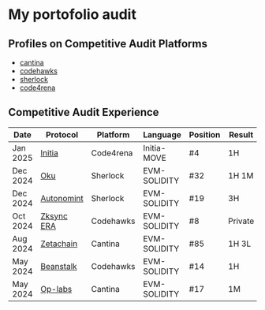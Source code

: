 # My portofolio audit
## Profiles on Competitive Audit Platforms
- [cantina](https://cantina.xyz/u/laksmana)
- [codehawks](https://profiles.cyfrin.io/u/laksmana)
- [sherlock](https://audits.sherlock.xyz/watson/Laksmana)
- [code4rena](https://code4rena.com/@laksmana)
  
## Competitive Audit Experience
|Date  | Protocol   | Platform    |Language    | Position | Result    |
|------|------------|-------------|------------|----------|-----------|
|Jan 2025|[Initia](https://code4rena.com/audits/2025-01-initia-move)                        |Code4rena |Initia-MOVE   |#4         |1H         |
|Dec 2024|[Oku](https://audits.sherlock.xyz/contests/641/leaderboard)                       |Sherlock  |EVM-SOLIDITY  |#32        |1H 1M      |
|Dec 2024|[Autonomint](https://audits.sherlock.xyz/contests/569/leaderboard)                |Sherlock  |EVM-SOLIDITY  |#19        |3H         |
|Oct 2024|[Zksync ERA](https://codehawks.cyfrin.io/c/2024-10-zksync)                        |Codehawks |EVM-SOLIDITY  |#8         |Private    |
|Aug 2024|[Zetachain](https://cantina.xyz/competitions/80a33cf0-ad69-4163-a269-d27756aacb5e)|Cantina   |EVM-SOLIDITY  |#85        |1H  3L     |
|May 2024|[Beanstalk](https://codehawks.cyfrin.io/c/2024-05-beanstalk-the-finale)           |Codehawks |EVM-SOLIDITY  |#14        |1H         |
|May 2024|[Op-labs](https://cantina.xyz/competitions/d47f8096-8858-437d-a9f5-2fe85ac9b95e)  |Cantina   |EVM-SOLIDITY  |#17        |1M         |

